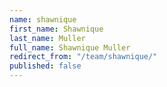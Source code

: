 ```yaml
---
name: shawnique
first_name: Shawnique
last_name: Muller
full_name: Shawnique Muller
redirect_from: "/team/shawnique/"
published: false
---
```


